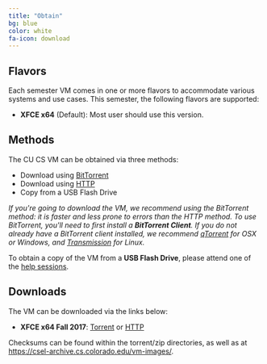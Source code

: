 ```yaml
---
title: "Obtain"
bg: blue
color: white
fa-icon: download
---
```




## Flavors

Each semester VM comes in one or more flavors to accommodate various
systems and use cases. This semester, the following flavors are
supported:

- **XFCE x64** (Default): Most user should use this version.

## Methods

The CU CS VM can be obtained via three methods:

- Download using [BitTorrent](http://en.wikipedia.org/wiki/BitTorrent)
- Download using [HTTP](http://en.wikipedia.org/wiki/Hypertext_Transfer_Protocol)
- Copy from a USB Flash Drive

_If you're going to download the VM, we recommend using the BitTorrent
method: it is faster and less prone to errors than the HTTP method. To
use BitTorrent, you'll need to first install a **BitTorrent Client**. If
you do not already have a BitTorrent client installed, we recommend
[qTorrent](http://www.qbittorrent.org/download.php) for OSX or
Windows, and [Transmission](https://www.transmissionbt.com/) for
Linux._

To obtain a copy of the VM from a **USB Flash Drive**, please attend
one of the [help sessions](#intro).

## Downloads

The VM can be downloaded via the links below:

- **XFCE x64 Fall 2017**:
  [Torrent](https://csel-archive.cs.colorado.edu/vm-images/cu-cs-vm-fall17-xfce-x64-v1.0.torrent)
  or
  [HTTP](https://csel-archive.cs.colorado.edu/vm-images/cu-cs-vm-fall17-xfce-x64-v1.0.zip)

Checksums can be found within the torrent/zip directories, as well as
at https://csel-archive.cs.colorado.edu/vm-images/.
